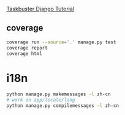 [Taskbuster Django Tutorial](http://www.marinamele.com/taskbuster-django-tutorial)


## coverage

```sh
coverage run --source='.' manage.py test
coverage report
coverage html
```

# i18n

```sh
python manage.py makemessages -l zh-cn
# work on app/locale/lang
python manage.py compilemessages -l zh-cn
```
